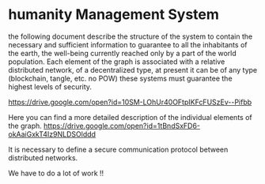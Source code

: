 # humanity Management System


the following document describe the structure of the system to contain the necessary and sufficient information to guarantee to all the inhabitants of the earth, the well-being currently reached only by a part of the world population. 
Each element of the graph is associated with a relative distributed network, of a decentralized type, at present it can be of any type (blockchain, tangle, etc. no POW) these systems must guarantee the highest levels of security. 

https://drive.google.com/open?id=10SM-LOhUr40OFtpIKFcFUSzEv--Pifbb

Here you can find a more detailed description of the individual elements of the graph. 
https://drive.google.com/open?id=1tBndSxFD6-okAaiGxkT4Iz9NLDSOlddd


 It is necessary to define a secure communication protocol between distributed networks.

We have to do a lot of work !!

